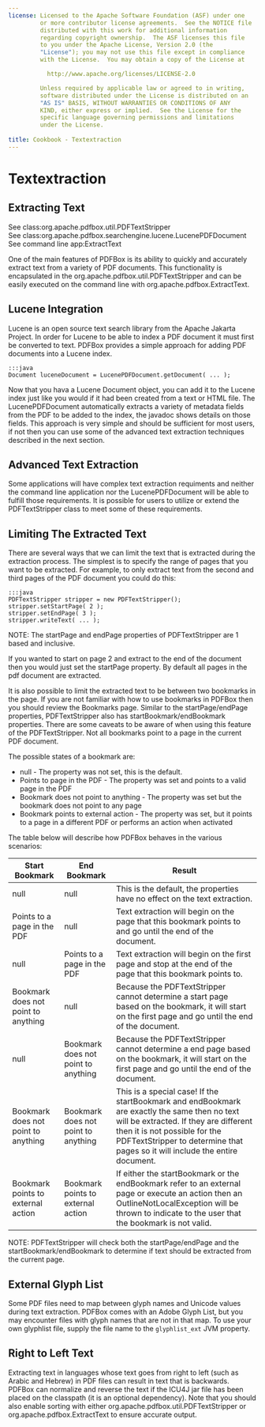```yaml
---
license: Licensed to the Apache Software Foundation (ASF) under one
         or more contributor license agreements.  See the NOTICE file
         distributed with this work for additional information
         regarding copyright ownership.  The ASF licenses this file
         to you under the Apache License, Version 2.0 (the
         "License"); you may not use this file except in compliance
         with the License.  You may obtain a copy of the License at

           http://www.apache.org/licenses/LICENSE-2.0

         Unless required by applicable law or agreed to in writing,
         software distributed under the License is distributed on an
         "AS IS" BASIS, WITHOUT WARRANTIES OR CONDITIONS OF ANY
         KIND, either express or implied.  See the License for the
         specific language governing permissions and limitations
         under the License.
         
title: Cookbook - Textextraction
---
```


Textextraction
==============

Extracting Text
---------------

See class:org.apache.pdfbox.util.PDFTextStripper  
See class:org.apache.pdfbox.searchengine.lucene.LucenePDFDocument  
See command line app:ExtractText  

One of the main features of PDFBox is its ability to quickly and accurately extract text 
from a variety of PDF documents. This functionality is encapsulated in the 
org.apache.pdfbox.util.PDFTextStripper and can be easily executed on the command line with 
org.apache.pdfbox.ExtractText.

Lucene Integration
------------------

Lucene is an open source text search library from the Apache Jakarta Project. In order for
Lucene to be able to index a PDF document it must first be converted to text. PDFBox provides 
a simple approach for adding PDF documents into a Lucene index.

	:::java
	Document luceneDocument = LucenePDFDocument.getDocument( ... );
          
Now that you hava a Lucene Document object, you can add it to the Lucene index just like 
you would if it had been created from a text or HTML file. The LucenePDFDocument automatically 
extracts a variety of metadata fields from the PDF to be added to the index, the javadoc 
shows details on those fields. This approach is very simple and should be sufficient for 
most users, if not then you can use some of the advanced text extraction techniques 
described in the next section.

Advanced Text Extraction
------------------------

Some applications will have complex text extraction requiments and neither the command 
line application nor the LucenePDFDocument will be able to fulfill those requirements. 
It is possible for users to utilize or extend the PDFTextStripper class to meet some of 
these requirements.

Limiting The Extracted Text
---------------------------

There are several ways that we can limit the text that is extracted during the extraction 
process. The simplest is to specify the range of pages that you want to be extracted. 
For example, to only extract text from the second and third pages of the PDF document 
you could do this:

	:::java
    PDFTextStripper stripper = new PDFTextStripper();
    stripper.setStartPage( 2 );
    stripper.setEndPage( 3 );
    stripper.writeText( ... );
        
NOTE: The startPage and endPage properties of PDFTextStripper are 1 based and inclusive.

If you wanted to start on page 2 and extract to the end of the document then you would just
set the startPage property. By default all pages in the pdf document are extracted.

It is also possible to limit the extracted text to be between two bookmarks in the page. 
If you are not familiar with how to use bookmarks in PDFBox then you should review the 
Bookmarks page. Similar to the startPage/endPage properties, PDFTextStripper also has 
startBookmark/endBookmark properties. There are some caveats to be aware of when using this
feature of the PDFTextStripper. Not all bookmarks point to a page in the current PDF document. 

The possible states of a bookmark are:

 - null - The property was not set, this is the default.
 - Points to page in the PDF - The property was set and points to a valid page in the PDF
 - Bookmark does not point to anything - The property was set but the bookmark does not point to any page
 - Bookmark points to external action - The property was set, but it points to a page in a different PDF or performs an action when activated

The table below will describe how PDFBox behaves in the various scenarios:

| Start Bookmark | End Bookmark | Result |
| -------------- | ------------ | ------ |
| null | null | This is the default, the properties have no effect on the text extraction. |
| Points to a page in the PDF | null | Text extraction will begin on the page that this bookmark points to and go until the end of the document. |
| null | Points to a page in the PDF | Text extraction will begin on the first page and stop at the end of the page that this bookmark points to. |
| Bookmark does not point to anything | null | Because the PDFTextStripper cannot determine a start page based on the bookmark, it will start on the first page and go until the end of the document. |
| null | Bookmark does not point to anything | Because the PDFTextStripper cannot determine a end page based on the bookmark, it will start on the first page and go until the end of the document. |
| Bookmark does not point to anything | Bookmark does not point to anything | This is a special case! If the startBookmark and endBookmark are exactly the same then no text will be extracted. If they are different then it is not possible for the PDFTextStripper to determine that pages so it will include the entire document. | 
| Bookmark points to external action | Bookmark points to external action | If either the startBookmark or the endBookmark refer to an external page or execute an action then an OutlineNotLocalException will be thrown to indicate to the user that the bookmark is not valid. |

NOTE: PDFTextStripper will check both the startPage/endPage and the startBookmark/endBookmark to determine if text should be extracted from the current page.

External Glyph List
-------------------

Some PDF files need to map between glyph names and Unicode values during text extraction. 
PDFBox comes with an Adobe Glyph List, but you may encounter files with glyph names that 
are not in that map. To use your own glyphlist file, supply the file name to the ``glyphlist_ext`` JVM property.

Right to Left Text
------------------

Extracting text in languages whose text goes from right to left (such as Arabic and Hebrew)
in PDF files can result in text that is backwards. PDFBox can normalize and reverse the text
if the ICU4J jar file has been placed on the classpath (it is an optional dependency). 
Note that you should also enable sorting with either org.apache.pdfbox.util.PDFTextStripper 
or org.apache.pdfbox.ExtractText to ensure accurate output.